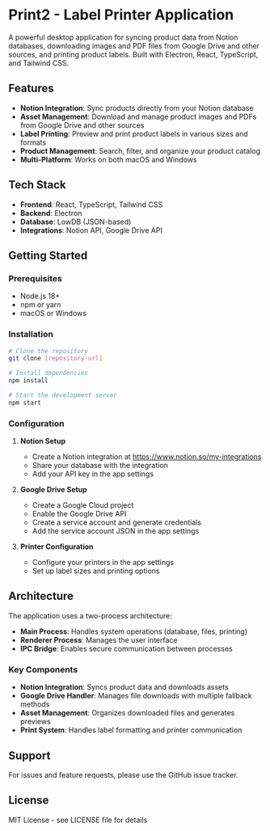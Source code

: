 # Print2 - Label Printer Application

A powerful desktop application for syncing product data from Notion databases, downloading images and PDF files from Google Drive and other sources, and printing product labels. Built with Electron, React, TypeScript, and Tailwind CSS.

## Features

- **Notion Integration**: Sync products directly from your Notion database
- **Asset Management**: Download and manage product images and PDFs from Google Drive and other sources
- **Label Printing**: Preview and print product labels in various sizes and formats
- **Product Management**: Search, filter, and organize your product catalog
- **Multi-Platform**: Works on both macOS and Windows

## Tech Stack

- **Frontend**: React, TypeScript, Tailwind CSS
- **Backend**: Electron
- **Database**: LowDB (JSON-based)
- **Integrations**: Notion API, Google Drive API

## Getting Started

### Prerequisites

- Node.js 18+
- npm or yarn
- macOS or Windows

### Installation

```bash
# Clone the repository
git clone [repository-url]

# Install dependencies
npm install

# Start the development server
npm start
```

### Configuration

1. **Notion Setup**
   - Create a Notion integration at https://www.notion.so/my-integrations
   - Share your database with the integration
   - Add your API key in the app settings

2. **Google Drive Setup**
   - Create a Google Cloud project
   - Enable the Google Drive API
   - Create a service account and generate credentials
   - Add the service account JSON in the app settings

3. **Printer Configuration**
   - Configure your printers in the app settings
   - Set up label sizes and printing options

## Architecture

The application uses a two-process architecture:
- **Main Process**: Handles system operations (database, files, printing)
- **Renderer Process**: Manages the user interface
- **IPC Bridge**: Enables secure communication between processes

### Key Components

- **Notion Integration**: Syncs product data and downloads assets
- **Google Drive Handler**: Manages file downloads with multiple fallback methods
- **Asset Management**: Organizes downloaded files and generates previews
- **Print System**: Handles label formatting and printer communication

## Support

For issues and feature requests, please use the GitHub issue tracker.

## License

MIT License - see LICENSE file for details 